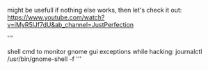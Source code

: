 might be usefull if nothing else works, then let's check it out: https://www.youtube.com/watch?v=iMyR5lJf7dU&ab_channel=JustPerfection

'''

shell cmd to monitor gnome gui exceptions while hacking: journalctl /usr/bin/gnome-shell -f
'''
